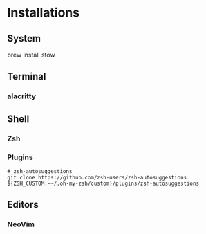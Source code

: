# Installations

## System

brew install stow

## Terminal

### alacritty

## Shell

### Zsh

### Plugins

```
# zsh-autosuggestions
git clone https://github.com/zsh-users/zsh-autosuggestions ${ZSH_CUSTOM:-~/.oh-my-zsh/custom}/plugins/zsh-autosuggestions
```

## Editors

### NeoVim
